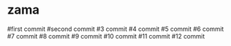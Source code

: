 # zama
#first commit
#second commit
#3 commit
#4 commit
#5 commit
#6 commit
#7 commit
#8 commit
#9 commit
#10 commit
#11 commit
#12 commit